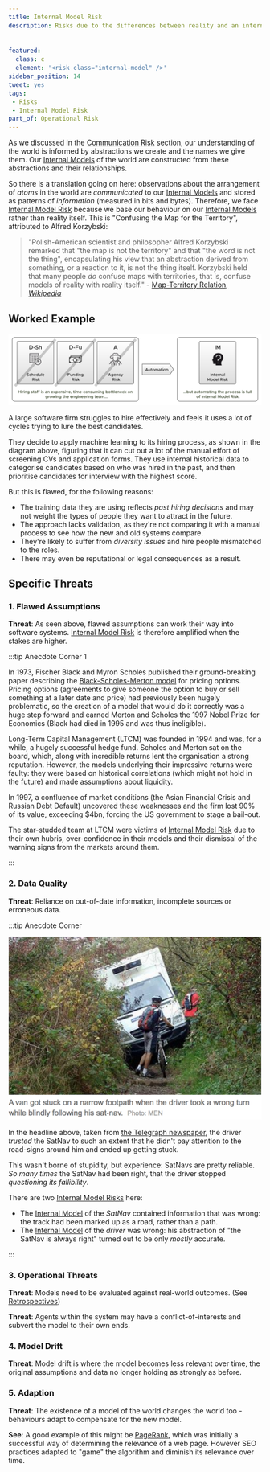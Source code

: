 ```yaml
---
title: Internal Model Risk
description: Risks due to the differences between reality and an internal model of reality, and the assumption that they are equivalent. 


featured: 
  class: c
  element: '<risk class="internal-model" />'
sidebar_position: 14
tweet: yes
tags: 
 - Risks
 - Internal Model Risk
part_of: Operational Risk
---
```


<RiskIntro fm={frontMatter} />

As we discussed in the [Communication Risk](/tags/Communication-Risk) section, our understanding of the world is informed by abstractions we create and the names we give them.  Our [Internal Models](/tags/Internal-Model) of the world are constructed from these abstractions and their relationships.

So there is a translation going on here: observations about the arrangement of _atoms_ in the world are _communicated_ to our [Internal Models](/tags/Internal-Model) and stored as patterns of _information_ (measured in bits and bytes).  Therefore, we face [Internal Model Risk](/tags/Internal-Model-Risk) because we base our behaviour on our [Internal Models](/tags/Internal-Model) rather than reality itself.  This is "Confusing the Map for the Territory", attributed to Alfred Korzybski:

> "Polish-American scientist and philosopher Alfred Korzybski remarked that "the map is not the territory"  and that "the word is not the thing", encapsulating his view that an abstraction derived from something, or a reaction to it, is not the thing itself. Korzybski held that many people _do_ confuse maps with territories, that is, confuse models of reality with reality itself." - [Map-Territory Relation, _Wikipedia_](https://en.wikipedia.org/wiki/Map–territory_relation)

## Worked Example

![Internal Model Risk](/img/generated/risks/posters/internal-model-risk.svg) 

A large software firm struggles to hire effectively and feels it uses a lot of cycles trying to lure the best candidates.

They decide to apply machine learning to its hiring process, as shown in the diagram above, figuring that it can cut out a lot of the manual effort of screening CVs and application forms.  They use internal historical data to categorise candidates based on who was hired in the past, and then prioritise candidates for interview with the highest score.

But this is flawed, for the following reasons:

 - The training data they are using reflects _past hiring decisions_ and may not weight the types of people they want to attract in the future.
 - The approach lacks validation, as they're not comparing it with a manual process to see how the new and old systems compare.
 - They're likely to suffer from _diversity issues_ and hire people mismatched to the roles.
 - There may even be reputational or legal consequences as a result.

## Specific Threats

### 1.  Flawed Assumptions

**Threat**:  As seen above, flawed assumptions can work their way into software systems.  [Internal Model Risk](/tags/Internal-Model-Risk) is therefore amplified when the stakes are higher.

:::tip Anecdote Corner 1

In 1973, Fischer Black and Myron Scholes published their ground-breaking paper describing the [Black-Scholes-Merton model](https://en.wikipedia.org/wiki/Black–Scholes_model) for pricing options.  Pricing options (agreements to give someone the option to buy or sell something at a later date and price) had previously been hugely problematic, so the creation of a model that would do it correctly was a huge step forward and earned Merton and Scholes the 1997 Nobel Prize for Economics (Black had died in 1995 and was thus ineligible).  

Long-Term Capital Management (LTCM) was founded in 1994 and was, for a while, a hugely successful hedge fund.  Scholes and Merton sat on the board, which, along with incredible returns lent the organisation a strong reputation.  However, the models underlying their impressive returns were faulty: they were based on historical correlations (which might not hold in the future) and made assumptions about liquidity.

In 1997, a confluence of market conditions (the Asian Financial Crisis and Russian Debt Default) uncovered these weaknesses and the firm lost 90% of its value, exceeding $4bn, forcing the US government to stage a bail-out.  

The star-studded team at LTCM were victims of [Internal Model Risk](/tags/Internal-Model-Risk) due to their own hubris, over-confidence in their models and their dismissal of the warning signs from the markets around them.

:::

### 2. Data Quality

**Threat**: Reliance on out-of-date information, incomplete sources or erroneous data.


:::tip Anecdote Corner

![Sat Nav Blunder Sends ASDA Van Crashing Narrow Footpath - Telegraph Newspaper](/img/risks/map-and-territory/sat_nav.png)

In the headline above, taken from [the Telegraph newspaper](https://www.telegraph.co.uk/news/newstopics/howaboutthat/6413887/Asda-van-crashes-after-sat-nav-sends-driver-to-narrow-footpath.html), the driver _trusted_ the SatNav to such an extent that he didn't pay attention to the road-signs around him and ended up getting stuck.  

This wasn't borne of stupidity, but experience:  SatNavs are pretty reliable. _So many times_ the SatNav had been right, that the driver stopped _questioning its fallibility_.  

There are two [Internal Model Risks](/tags/Internal-Model-Risk) here:

- The [Internal Model](/tags/Internal-Model) of the _SatNav_ contained information that was wrong:  the track had been marked up as a road, rather than a path.  
- The [Internal Model](/tags/Internal-Model) of the _driver_ was wrong:   his abstraction of "the SatNav is always right" turned out to be only _mostly_ accurate.  

:::


### 3.  Operational Threats

**Threat**:  Models need to be evaluated against real-world outcomes.  (See [Retrospectives](/tags/Retrospectives))

**Threat**:  Agents within the system may have a conflict-of-interests and subvert the model to their own ends.

### 4. Model Drift

**Threat**: Model drift is where the model becomes less relevant over time, the original assumptions and data no longer holding as strongly as before.

### 5. Adaption

**Threat**:  The existence of a model of the world changes the world too - behaviours adapt to compensate for the new model.  

**See**: A good example of this might be [PageRank](https://en.wikipedia.org/wiki/PageRank), which was initially a successful way of determining the relevance of a web page.  However SEO practices adapted to "game" the algorithm and diminish its relevance over time.



